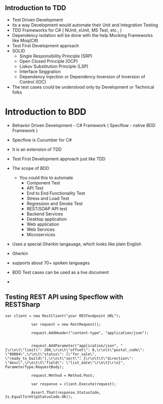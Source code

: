 ## Introduction to TDD
- Test Driven Development
- its a way Development would automate their Unit and Integration Testing
- TDD Frameworks for C# ( NUnit, xUnit, MS Test, etc., )
- Dependency isolation will be done with the help Mocking Frameworks like Moq(C#)
- Test First Development approach
- SOLID
  - Single Responsibility Principle (SRP)
  - Open Closed Principle (OCP)
  - Liskov Substitution Principle (LSP)
  - Interface Seggration
  - Dependency Injection or Dependency Inversion of Inversion of Control (IOC)
- The test cases could be understood only by Development or Technical folks
  
# Introduction to BDD
- Behavior Driven Development - C# Framework ( Specflow - native BDD Framework )
- Specflow is Cucumber for C#
- It is an extension of TDD
- Test First Development approach just like TDD
- The scope of BDD
  - You could this to automate
    - Component Test
    - API Test
    - End to End Functionality Test
    - Stress and Load Test
    - Regression and Smoke Test
    - REST/SOAP API test
    - Backend Services
    - Desktop application
    - Web application
    - Web Services
    - Microservices
   
- Uses a special Gherkin langauage, which looks like plain English
- Gherkin
-  supports about 70+ spoken languages
- BDD Test cases can be used as a live document
- 


## Testing REST API using Specflow with RESTSharp
```
var client = new RestClient("your RESTendpoint URL");

            var request = new RestRequest();

            request.AddHeader("content-type", "application/json");


            request.AddParameter("application/json", "{\r\n\t\"limit\": 200,\r\n\t\"offset\": 0,\r\n\t\"postal_code\": \"90004\",\r\n\t\"status\": [\"for_sale\", \"ready_to_build\"],\r\n\t\"sort\": {\r\n\t\t\"direction\": \"desc\",\r\n\t\t\"field\": \"list_date\"\r\n\t}\r\n}", ParameterType.RequestBody);

            request.Method = Method.Post;

            var response = client.Execute(request);

            Assert.That(response.StatusCode, Is.EqualTo(HttpStatusCode.OK));
```
